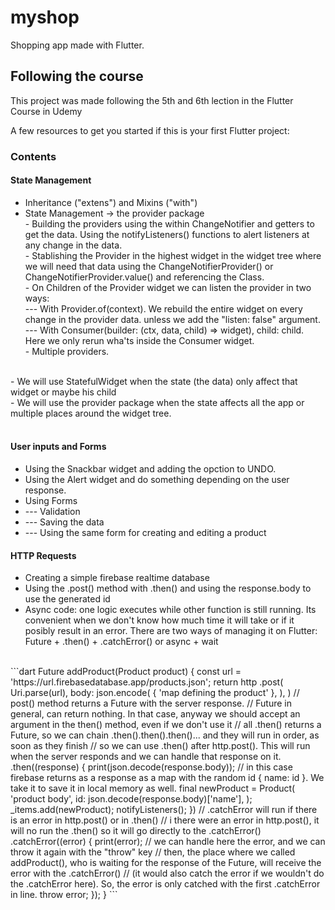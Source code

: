 # myshop

Shopping app made with Flutter.

## Following the course

This project was made following the 5th and 6th lection in the Flutter Course in Udemy

A few resources to get you started if this is your first Flutter project:

### Contents
#### State Management
- Inheritance ("extens") and Mixins ("with")
- State Management -> the provider package
<br> - Building the providers using the within ChangeNotifier and getters to get the data. Using the notifyListeners() functions to alert listeners at any change in the data.
<br> - Stablishing the Provider in the highest widget in the widget tree where we will need that data using the ChangeNotifierProvider() or ChangeNotifierProvider.value() and referencing the Class.
<br> - On Children of the Provider widget we can listen the provider in two ways:
<br>    --- With Provider.of<ClassName>(context). We rebuild the entire widget on every change in the provider data. unless we add the "listen: false" argument.
<br>    --- With Consumer<ClassName>(builder: (ctx, data, child) => widget), child: child. Here we only rerun wha'ts inside the Consumer widget.
<br> - Multiple providers.
<br>
- We will use StatefulWidget when the state (the data) only affect that widget or maybe his child<br>
- We will use the provider package when the state affects all the app or multiple places around the widget tree.
<br>
<br>

#### User inputs and Forms
- Using the Snackbar widget and adding the opction to UNDO.
- Using the Alert widget and do something depending on the user response.
- Using Forms 
- --- Validation
- --- Saving the data
- --- Using the same form for creating and editing a product

#### HTTP Requests
- Creating a simple firebase realtime database
- Using the .post() method with .then() and using the response.body to use the generated id 
- Async code: one logic executes while other function is still running. Its convenient when we don't know how much time it will take or if it posibly result in an error. There are two ways of managing it on Flutter: Future + .then() + .catchError() or async + wait
<br> 
```dart
Future<void> addProduct(Product product) {
    const url =
        'https://url.firebasedatabase.app/products.json';
    return http
        .post(
      Uri.parse(url),
      body: json.encode(
        {
          'map defining the product'
        },
      ),
    )
        // post() method returns a Future with the server response.
        // Future in general, can return nothing. In that case, anyway we should accept an argument in the then() method, even if we don't use it
        // all .then() returns a Future, so we can chain .then().then().then()... and they will run in order, as soon as they finish
        // so we can use .then() after http.post(). This will run when the server responds and we can handle that response on it. 
        .then((response) {
      print(json.decode(response.body));
      // in this case firebase returns as a response as a map with the random id { name: id }. We take it to save it in local memory as well.
      final newProduct = Product(
        'product body',
        id: json.decode(response.body)['name'],
      );
      _items.add(newProduct);
      notifyListeners();
    })
        // .catchError will run if there is an error in http.post() or in .then()
        // i there were an error in http.post(), it will no run the .then() so it will go directly to the .catchError()
        .catchError((error) {
      print(error);
      // we can handle here the error, and we can throw it again with the "throw" key
      // then, the place where we called addProduct(), who is waiting for the response of the Future, will receive the error with the  .catchError()
      // (it would also catch the error if we wouldn't do the .catchError here). So, the error is only catched with the first .catchError in line.
      throw error;
    });
  }
```



